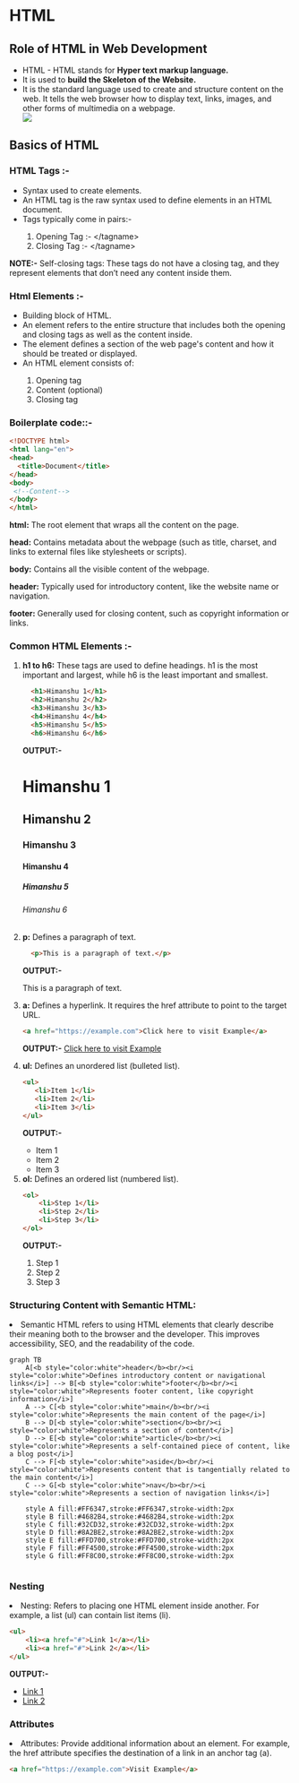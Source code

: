 <h1><b>HTML</b></h1>

## Role of HTML in Web Development
<ul>
  <li>HTML - HTML stands for <b>Hyper text markup language.</b></li>
  <li>It is used to <b>build the Skeleton of the Website.</b></li>
  <li>It is the standard language used to create and structure content on the web. It tells the web browser how to display text, links, images, and other forms of multimedia on a webpage.</li>

  <img src="https://media.geeksforgeeks.org/wp-content/uploads/20250121190307475528/How-HTML-Works-2.webp">
</ul>

## Basics of HTML

### HTML Tags :-
  <ul>
    <li>Syntax used to create elements.</li>
    <li>An HTML tag is the raw syntax used to define elements in an HTML document.</li>
    <li>Tags typically come in pairs:-</li>
    <ol>
      <li>Opening Tag :-  &lt/tagname&gt </li>
      <li>Closing Tag :- &lt/tagname&gt </li>
    </ol>
  </ul>

**NOTE:-** Self-closing tags: These tags do not have a closing tag, and they represent elements that don’t need any content inside them.


### Html Elements :-
<ul>
  <li> Building block of HTML. </li>
  <li>An element refers to the entire structure that includes both the opening and closing tags as well as the content inside. </li>
  <LI>The element defines a section of the web page's content and how it should be treated or displayed.</LI>
  <LI>An HTML element consists of:</LI>
    <OL>
      <LI>Opening tag</LI>
      <li>Content (optional)</li>
      <li>Closing tag</li>
    </OL>
</ul>

### Boilerplate code::-
  ```HTML
<!DOCTYPE html>
<html lang="en">
<head>
    <title>Document</title>
</head>
<body>
   <!--Content--> 
</body>
</html>
```

**html:** The root element that wraps all the content on the page.

**head:** Contains metadata about the webpage (such as title, charset, and links to external files like stylesheets or scripts).

**body:** Contains all the visible content of the webpage.

**header:** Typically used for introductory content, like the website name or navigation.

**footer:** Generally used for closing content, such as copyright information or links.

### Common HTML Elements :-

<ol>
  <li> <B>h1 to h6:</B> These tags are used to define headings. h1 is the most important and largest, while h6 is the least important and smallest.</li>


  ```HTML
    <h1>Himanshu 1</h1>
    <h2>Himanshu 2</h2>
    <h3>Himanshu 3</h3>
    <h4>Himanshu 4</h4>
    <h5>Himanshu 5</h5>
    <h6>Himanshu 6</h6>
```
 **OUTPUT:-**
    <h1>Himanshu 1</h1>
    <h2>Himanshu 2</h2>
    <h3>Himanshu 3</h3>
    <h4>Himanshu 4</h4>
    <h5>Himanshu 5</h5>
    <h6>Himanshu 6</h6>


<LI><b>p:</b> Defines a paragraph of text.</LI>

```HTML
  <p>This is a paragraph of text.</p>
```

 **OUTPUT:-**
<p>This is a paragraph of text.</p>


<LI><b>a:</b> Defines a hyperlink. It requires the href attribute to point to the target URL.</LI>

```HTML
<a href="https://example.com">Click here to visit Example</a>
```
 **OUTPUT:-**
 <a href="https://example.com">Click here to visit Example</a>

 <LI><b>ul:</b> Defines an unordered list (bulleted list).</LI>

 ```HTML
<ul>
    <li>Item 1</li>
    <li>Item 2</li>
    <li>Item 3</li>
</ul>
```
 **OUTPUT:-**

<ul>
    <li>Item 1</li>
    <li>Item 2</li>
    <li>Item 3</li>
</ul>

<LI><b>ol:</b> Defines an ordered list (numbered list).</LI>

```HTML
<ol>
    <li>Step 1</li>
    <li>Step 2</li>
    <li>Step 3</li>
</ol>
```
 **OUTPUT:-**
<ol>
    <li>Step 1</li>
    <li>Step 2</li>
    <li>Step 3</li>
</ol>
</ol>

###  Structuring Content with Semantic HTML: 

  <li>Semantic HTML refers to using HTML elements that clearly describe their meaning both to the browser and the developer. This improves accessibility, SEO, and the readability of the code.</li>
 
```mermaid
graph TB
    A[<b style="color:white">header</b><br/><i style="color:white">Defines introductory content or navigational links</i>] --> B[<b style="color:white">footer</b><br/><i style="color:white">Represents footer content, like copyright information</i>]
    A --> C[<b style="color:white">main</b><br/><i style="color:white">Represents the main content of the page</i>]
    B --> D[<b style="color:white">section</b><br/><i style="color:white">Represents a section of content</i>]
    D --> E[<b style="color:white">article</b><br/><i style="color:white">Represents a self-contained piece of content, like a blog post</i>]
    C --> F[<b style="color:white">aside</b><br/><i style="color:white">Represents content that is tangentially related to the main content</i>]
    C --> G[<b style="color:white">nav</b><br/><i style="color:white">Represents a section of navigation links</i>]

    style A fill:#FF6347,stroke:#FF6347,stroke-width:2px
    style B fill:#4682B4,stroke:#4682B4,stroke-width:2px
    style C fill:#32CD32,stroke:#32CD32,stroke-width:2px
    style D fill:#8A2BE2,stroke:#8A2BE2,stroke-width:2px
    style E fill:#FFD700,stroke:#FFD700,stroke-width:2px
    style F fill:#FF4500,stroke:#FF4500,stroke-width:2px
    style G fill:#FF8C00,stroke:#FF8C00,stroke-width:2px


```

### Nesting
<li>Nesting: Refers to placing one HTML element inside another. For example, a list (ul) can contain list items (li).</li>

```HTML
<ul>
    <li><a href="#">Link 1</a></li>
    <li><a href="#">Link 2</a></li>
</ul>
```

 **OUTPUT:-**
 <ul>
    <li><a href="#">Link 1</a></li>
    <li><a href="#">Link 2</a></li>
</ul>

### Attributes

<li>Attributes: Provide additional information about an element. For example, the href attribute specifies the destination of a link in an anchor tag (a).</li>

```Html
<a href="https://example.com">Visit Example</a>
```








    






